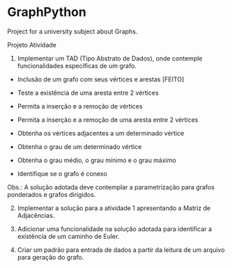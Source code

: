 # GraphPython
Project for a university subject about Graphs.

Projeto Atividade

 

1. Implementar um TAD (Tipo Abstrato de Dados), onde contemple funcionalidades específicas de um grafo.

- Inclusão de um grafo com seus vértices e arestas [FEITO]

- Teste a existência de uma aresta entre 2 vértices

- Permita a inserção e a remoção de vértices

- Permita a inserção e a remoção de uma aresta entre 2 vértices

- Obtenha os vértices adjacentes a um determinado vértice

- Obtenha o grau de um determinado vértice

- Obtenha o grau médio, o grau mínimo e o grau máximo

- Identifique se o grafo é conexo

Obs.: A solução adotada deve contemplar a parametrização para grafos ponderados e grafos dirigidos.

 

2. Implementar a solução para a atividade 1 apresentando a Matriz de Adjacências.

3. Adicionar uma funcionalidade na solução adotada para identificar a existência de um caminho de Euler.

4. Criar um padrão para entrada de dados a partir da leitura de um arquivo para geração do grafo.
